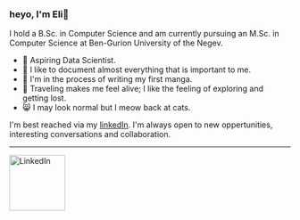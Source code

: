### heyo, I'm Eli👋
I hold a B.Sc. in Computer Science and am currently pursuing an M.Sc. in Computer Science at Ben-Gurion University of the Negev.
- 🥼 Aspiring Data Scientist.
- 📃 I like to document almost everything that is important to me.
- 📝 I'm in the process of writing my first manga.
- 🧳 Traveling makes me feel alive; I like the feeling of exploring and getting lost.
- 😸 I may look normal but I meow back at cats.

I'm best reached via my [linkedIn](https://www.linkedin.com/in/ackermaneli/). I'm always open to new oppertunities, interesting conversations and collaboration.

___
<a href="https://www.linkedin.com/in/ackermaneli/" target="_blank"><img src="https://upload.wikimedia.org/wikipedia/commons/0/01/LinkedIn_Logo.svg" alt="LinkedIn" width="100"/></a>
